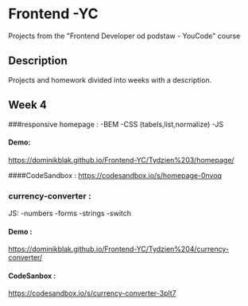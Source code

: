 # Frontend -YC
Projects from the "Frontend Developer od podstaw - YouCode" course
## Description
Projects and homework divided into weeks with a description.

## Week 4
###responsive homepage : 
-BEM
-CSS (tabels,list,normalize)
-JS
#### Demo:
https://dominikblak.github.io/Frontend-YC/Tydzien%203/homepage/

####CodeSandbox :
https://codesandbox.io/s/homepage-0nvoq

### currency-converter :
JS:
-numbers
-forms
-strings
-switch
#### Demo : 
https://dominikblak.github.io/Frontend-YC/Tydzien%204/currency-converter/
#### CodeSanbox : 
https://codesandbox.io/s/currency-converter-3plt7
